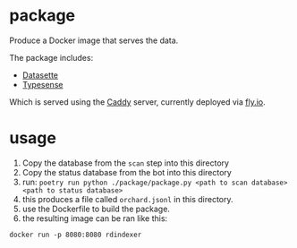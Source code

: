 # package

Produce a Docker image that serves the data.

The package includes:

 - [Datasette](https://datasette.io/)
 - [Typesense](https://typesense.org/)

Which is served using the [Caddy](https://caddyserver.com/) server, currently deployed via
[fly.io](https://fly.io).

# usage

 1. Copy the database from the `scan` step into this directory
 2. Copy the status database from the bot into this directory
 3. run: `poetry run python ./package/package.py <path to scan database> <path to status database>`
 4. this produces a file called `orchard.jsonl` in this directory.
 5. use the Dockerfile to build the package.
 6. the resulting image can be ran like this:

```
docker run -p 8080:8080 rdindexer
```